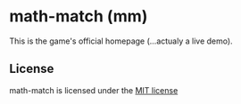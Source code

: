 # math-match (**mm**)

This is the game's official homepage (...actualy a live demo).

## License
math-match is licensed under the [MIT license](*)
